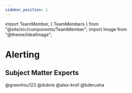 ```yaml
---
sidebar_position: 1
---
```


import TeamMember, { TeamMembers } from "@site/src/components/TeamMember";
import Image from "@theme/IdealImage";

# Alerting

## Subject Matter Experts

<TeamMembers>
    <TeamMember github="greenhsu123">@greenhsu123</TeamMember>
    <TeamMember github="dubrie">@dubrie</TeamMember>
    <TeamMember github="alex-kroll">@alex-kroll</TeamMember>
    <TeamMember github="bderusha">@bderusha</TeamMember>
</TeamMembers>